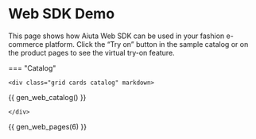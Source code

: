 # Web SDK Demo

This page shows how Aiuta Web SDK can be used in your fashion e-commerce platform. Click the “Try on” button in the sample catalog or on the product pages to see the virtual try-on feature.

<script src="https://static.aiuta.com/sdk/v0/index.umd.js"></script>

<script>
    let aiuta = null;

    window.onload = () => {
        aiuta = new Aiuta("{{ aiuta.api_key }}");
        console.log('Aiuta SDK initialized on load');
    };

    function startTryOn(productId) {
        if (!aiuta)  {
            aiuta = new Aiuta("{{ aiuta.api_key }}");
            console.log('Aiuta SDK initialized on demand');
        }
        console.log(`Starting try-on for product ID: ${productId}`);
        aiuta.startGeneration(productId);
    }
</script>

=== "Catalog"

    <div class="grid cards catalog" markdown>

{{ gen_web_catalog() }}

    </div>

{{ gen_web_pages(6) }}
